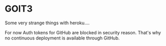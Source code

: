 # GOIT3

Some very strange things with heroku....

For now Auth tokens for GitHub are blocked in security reason. That's why no continuous deployment is available through GitHub.
